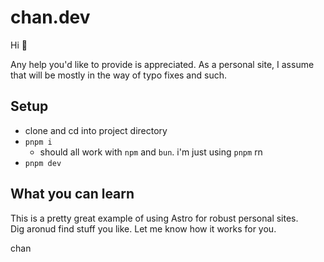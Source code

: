 # chan.dev

Hi 👋

Any help you'd like to provide is appreciated.
As a personal site, I assume that will be mostly in the way of typo fixes and such.

## Setup

- clone and cd into project directory
- `pnpm i`
  - should all work with `npm` and `bun`. i'm just using `pnpm` rn
- `pnpm dev`

## What you can learn

This is a pretty great example of using Astro for robust personal sites.  
Dig aronud find stuff you like. Let me know how it works for you.

chan
